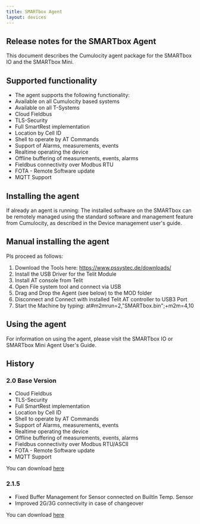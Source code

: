 ```yaml
---
title: SMARTbox Agent
layout: devices
---
```


## Release notes for the SMARTbox Agent

This document describes the Cumulocity agent package for the SMARTbox IO and the SMARTbox Mini.



## Supported functionality

* The agent supports the following functionality:
* Available on all Cumulocity based systems
* Available on all T-Systems
* Cloud Fieldbus
* TLS-Security
* Full SmartRest implementation
* Location by Cell ID
* Shell to operate by AT Commands
* Support of Alarms, measurements, events
* Realtime operating the device
* Offline buffering of measurements, events, alarms
* Fieldbus connectivity over Modbus RTU
* FOTA - Remote Software update
* MQTT Support



## Installing the agent

If already an agent is running: The installed software on the SMARTbox can be remotely managed using the standard software and management feature from Cumulocity, as described in the Device management user's guide.

## Manual installing the agent

Pls proceed as follows:
1. Download the Tools here: https://www.pssystec.de/downloads/
2. Install the USB Driver for the Telit Module
3. Install AT console from Telit
4. Open File system tool and connect via USB
5. Drag and Drop the Agent (see below) to the MOD folder
6. Disconnect and Connect with installed Telit AT controller to USB3 Port
7. Start the Machine by typing: at#m2mrun=2,"SMARTbox.bin";+m2m=4,10


## Using the agent

For information on using the agent, please visit the SMARTbox IO or SMARTbox Mini Agent User's Guide. 



## History

### 2.0  Base Version
* Cloud Fieldbus
* TLS-Security
* Full SmartRest implementation
* Location by Cell ID
* Shell to operate by AT Commands
* Support of Alarms, measurements, events
* Realtime operating the device
* Offline buffering of measurements, events, alarms
* Fieldbus connectivity over Modbus RTU/ASCII
* FOTA - Remote Software update
* MQTT Support

You can download [here](https://www.pssystec.de/get-version-2-0/)

### 2.1.5
* Fixed Buffer Management for Sensor connected on BuiltIn Temp. Sensor
* Improved 2G/3G connectivity in case of changeover

You can download [here](https://www.pssystec.de/get-version-2-1-5/)
